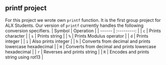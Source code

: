 ## printf project
For this project we wrote own `printf` function. It is the first group project for ALX Students. Our version of `printf` currently handles the following conversion specifiers.
| Symbol | Operation |
| ------ | :---------: |
| `c` | Prints character |
| `s` | Prints string |
| `%` | Prints Modulus operator |
| `d` | Prints integer |
| `i` | Also prints integer |
| `h` | Converts from decimal and prints lowercase hexadecimal |
| `H` | Converts from decimal and prints lowercase hexadecimal |
| `r` | Reverses and prints string |
| `R` | Encodes and prints string using rot13 |


